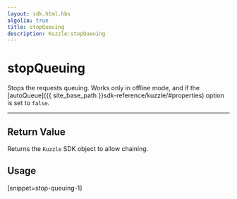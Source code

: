 ```yaml
---
layout: sdk.html.hbs
algolia: true
title: stopQueuing
description: Kuzzle:stopQueuing
---
```


  

# stopQueuing
Stops the requests queuing. Works only in offline mode, and if the [autoQueue]({{ site_base_path }}sdk-reference/kuzzle/#properties) option is set to `false`.

---

## Return Value

Returns the `Kuzzle` SDK object to allow chaining.

## Usage

[snippet=stop-queuing-1]

